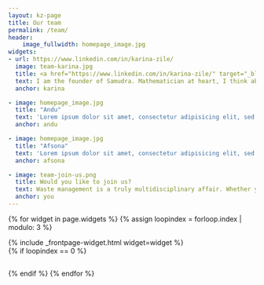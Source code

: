 ```yaml
---
layout: kz-page
title: Our team
permalink: /team/
header:
    image_fullwidth: homepage_image.jpg
widgets:
- url: https://www.linkedin.com/in/karina-zile/
  image: team-karina.jpg
  title: <a href="https://www.linkedin.com/in/karina-zile/" target="_blank">Karina Zile</a>
  text: I am the founder of Samudra. Mathematician at heart, I think about any situation as a system of equations. I am happiest when outdoors. After finishing my PhD, I decided to dedicate my life to tackling challenges that don't have a profitable solution.
  anchor: karina 

- image: homepage_image.jpg
  title: "Andu"
  text: 'Lorem ipsum dolor sit amet, consectetur adipisicing elit, sed do eiusmod tempor incididunt ut labore et dolore magna aliqua.'
  anchor: andu

- image: homepage_image.jpg
  title: "Afsona"
  text: 'Lorem ipsum dolor sit amet, consectetur adipisicing elit, sed do eiusmod tempor incididunt ut labore et dolore magna aliqua.'
  anchor: afsona

- image: team-join-us.png
  title: Would you like to join us?
  text: Waste management is a truly multidisciplinary affair. Whether you are a chemist, an engineer, a graphic designer, a lawyer, an expert in communications or finance, or simply an awesome individual, we can achieve more with your help. If you like what we are doing, <a href="mailto:hello@samudra.world" target="_blank">let's discuss how we can grow together!</a>
  anchor: you
---
```


{% for widget in page.widgets %}
  {% assign loopindex = forloop.index | modulo: 3 %}
  <div id="{{ widget.anchor }}">{% include _frontpage-widget.html widget=widget %}</div>
  {% if loopindex == 0 %}
<hr style="height:1px; visibility:hidden;" /> <!-- Prevents long first column items from pushing new rows to the right -->
  {% endif %}
{% endfor %}

